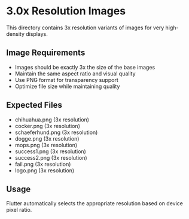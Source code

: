# 3.0x Resolution Images

This directory contains 3x resolution variants of images for very high-density displays.

## Image Requirements
- Images should be exactly 3x the size of the base images
- Maintain the same aspect ratio and visual quality
- Use PNG format for transparency support
- Optimize file size while maintaining quality

## Expected Files
- chihuahua.png (3x resolution)
- cocker.png (3x resolution)
- schaeferhund.png (3x resolution)
- dogge.png (3x resolution)
- mops.png (3x resolution)
- success1.png (3x resolution)
- success2.png (3x resolution)
- fail.png (3x resolution)
- logo.png (3x resolution)

## Usage
Flutter automatically selects the appropriate resolution based on device pixel ratio.